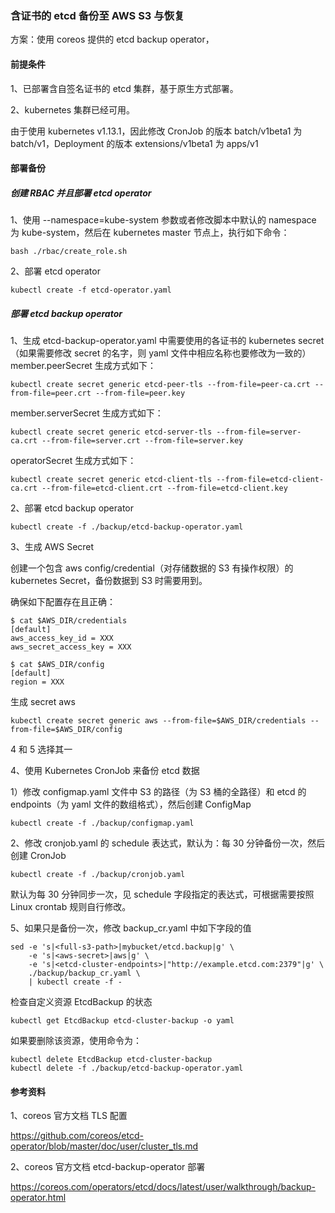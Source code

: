 ### 含证书的 etcd 备份至 AWS S3 与恢复

方案：使用 coreos 提供的 etcd backup operator，

#### 前提条件
1、已部署含自签名证书的 etcd 集群，基于原生方式部署。

2、kubernetes 集群已经可用。

由于使用 kubernetes v1.13.1，因此修改 CronJob 的版本 batch/v1beta1 为 batch/v1，Deployment 的版本 extensions/v1beta1 为 apps/v1


#### 部署备份
##### 创建 RBAC 并且部署 etcd operator
1、使用 --namespace=kube-system 参数或者修改脚本中默认的 namespace 为 kube-system，然后在 kubernetes master 节点上，执行如下命令：
```angular2html
bash ./rbac/create_role.sh
```

2、部署 etcd operator
```angular2html
kubectl create -f etcd-operator.yaml
```

##### 部署 etcd backup operator
1、生成 etcd-backup-operator.yaml 中需要使用的各证书的 kubernetes secret（如果需要修改 secret 的名字，则 yaml 文件中相应名称也要修改为一致的）
member.peerSecret 生成方式如下：
```angular2html
kubectl create secret generic etcd-peer-tls --from-file=peer-ca.crt --from-file=peer.crt --from-file=peer.key
```
member.serverSecret 生成方式如下：
```angular2html
kubectl create secret generic etcd-server-tls --from-file=server-ca.crt --from-file=server.crt --from-file=server.key
```
operatorSecret 生成方式如下：
```angular2html
kubectl create secret generic etcd-client-tls --from-file=etcd-client-ca.crt --from-file=etcd-client.crt --from-file=etcd-client.key
```

2、部署 etcd backup operator
```angular2html
kubectl create -f ./backup/etcd-backup-operator.yaml
```
3、生成 AWS Secret

创建一个包含 aws config/credential（对存储数据的 S3 有操作权限）的 kubernetes Secret，备份数据到 S3 时需要用到。

确保如下配置存在且正确：
```angular2html
$ cat $AWS_DIR/credentials
[default]
aws_access_key_id = XXX
aws_secret_access_key = XXX

$ cat $AWS_DIR/config
[default]
region = XXX
```

生成 secret aws
```angular2html
kubectl create secret generic aws --from-file=$AWS_DIR/credentials --from-file=$AWS_DIR/config
```

4 和 5 选择其一

4、使用 Kubernetes CronJob 来备份 etcd 数据

1）修改 configmap.yaml 文件中 S3 的路径（为 S3 桶的全路径）和 etcd 的 endpoints（为 yaml 文件的数组格式），然后创建 ConfigMap 
```angular2html
kubectl create -f ./backup/configmap.yaml
```

2、修改 cronjob.yaml 的 schedule 表达式，默认为：每 30 分钟备份一次，然后创建 CronJob
```angular2html
kubectl create -f ./backup/cronjob.yaml
```
默认为每 30 分钟同步一次，见 schedule 字段指定的表达式，可根据需要按照 Linux crontab 规则自行修改。

5、如果只是备份一次，修改 backup_cr.yaml 中如下字段的值
```angular2html
sed -e 's|<full-s3-path>|mybucket/etcd.backup|g' \
    -e 's|<aws-secret>|aws|g' \
    -e 's|<etcd-cluster-endpoints>|"http://example.etcd.com:2379"|g' \
    ./backup/backup_cr.yaml \
    | kubectl create -f -
```
检查自定义资源 EtcdBackup 的状态
```angular2html
kubectl get EtcdBackup etcd-cluster-backup -o yaml
```

如果要删除该资源，使用命令为：
```angular2html
kubectl delete EtcdBackup etcd-cluster-backup
kubectl delete -f ./backup/etcd-backup-operator.yaml
```

#### 参考资料
1、coreos 官方文档 TLS 配置

https://github.com/coreos/etcd-operator/blob/master/doc/user/cluster_tls.md

2、coreos 官方文档 etcd-backup-operator 部署

https://coreos.com/operators/etcd/docs/latest/user/walkthrough/backup-operator.html


